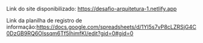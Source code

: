 Link do site disponibilizado: https://desafio-arquitetura-1.netlify.app

Link da planilha de registro de informação:https://docs.google.com/spreadsheets/d/1YI5s7vP8cLZRSjG4C0DzGB9RQ6Olssqm6Tf5lhimfKI/edit?gid=0#gid=0
